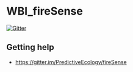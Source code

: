 # WBI_fireSense

[![Gitter](https://badges.gitter.im/PredictiveEcology/fireSense.svg)](https://gitter.im/PredictiveEcology/fireSense?utm_source=badge&utm_medium=badge&utm_campaign=pr-badge)

## Getting help

- https://gitter.im/PredictiveEcology/fireSense
